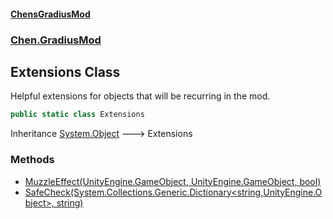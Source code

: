 
#### [ChensGradiusMod](./index 'index')

### [Chen.GradiusMod](./neHTXX+yFsk1RpXqjkv9zg 'Chen.GradiusMod')

## Extensions Class
Helpful extensions for objects that will be recurring in the mod.  
```csharp
public static class Extensions
```
Inheritance [System.Object](https://docs.microsoft.com/en-us/dotnet/api/System.Object 'System.Object') &#129106; Extensions  

### Methods
- [MuzzleEffect(UnityEngine.GameObject, UnityEngine.GameObject, bool)](./7roQPfGASRtMvS48E57GWQ 'Chen.GradiusMod.Extensions.MuzzleEffect(UnityEngine.GameObject, UnityEngine.GameObject, bool)')
- [SafeCheck(System.Collections.Generic.Dictionary&lt;string,UnityEngine.Object&gt;, string)](./UcBLHVdDDZkETVaa0moaRw 'Chen.GradiusMod.Extensions.SafeCheck(System.Collections.Generic.Dictionary&lt;string,UnityEngine.Object&gt;, string)')
